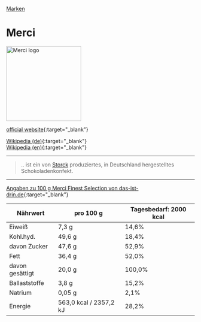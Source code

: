 [Marken](../marken.html)   

# Merci

<img src="https://upload.wikimedia.org/wikipedia/de/a/a4/Merci-Logo.png" height="200" alt="Merci logo">

[official website](http://www.merci.de/){:target="_blank"}

[Wikipedia (de)](https://de.wikipedia.org/wiki/Merci_(S%C3%BC%C3%9Fware)){:target="_blank"}   
[Wikipedia (en)](https://en.wikipedia.org/wiki/Merci_(candy)){:target="_blank"}   

---

> .. ist ein von [Storck](../konzerne/storck_kg.html) produziertes, in Deutschland hergestelltes Schokoladenkonfekt.

---

[Angaben zu 100 g Merci Finest Selection von das-ist-drin.de](http://das-ist-drin.de/Merci-Finest-Selection-400-g--421827/){:target="_blank"}   

Nährwert | pro 100 g | Tagesbedarf: 2000 kcal
---	| ---	| ---
Eiweiß | 7,3 g | 14,6%
Kohl.hyd. | 49,6 g | 18,4%
davon Zucker | 47,6 g | 52,9%
Fett | 36,4 g | 52,0%
davon gesättigt | 20,0 g | 100,0%
Ballaststoffe | 3,8 g | 15,2%
Natrium | 0,05 g | 2,1%
Energie | 563,0 kcal / 2357,2 kJ | 28,2%
